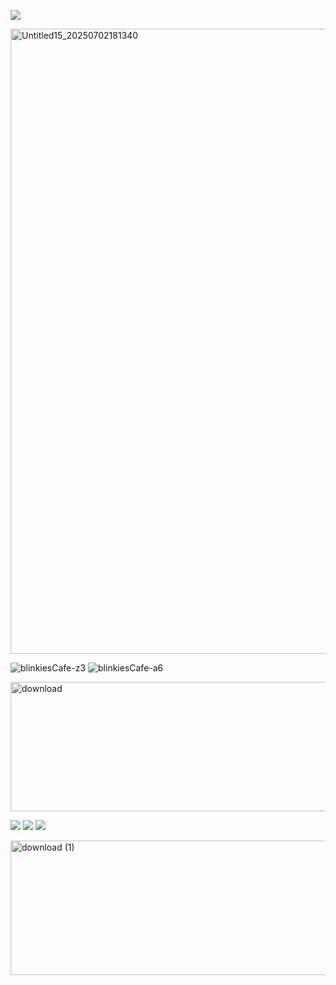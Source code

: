 ![](https://komarev.com/ghpvc/?username=ghostlyvamps&color=304c78&style=plastic&label=FANS) 

<img width="1582" height="1000" alt="Untitled15_20250702181340" src="https://github.com/user-attachments/assets/8f0e1265-557a-46ac-a393-ffed8fcf3f1e" />

![blinkiesCafe-z3](https://github.com/user-attachments/assets/01121a83-8212-45a8-8ce7-8c950c0504c4) ![blinkiesCafe-a6](https://github.com/user-attachments/assets/3a22b269-4e33-4e56-8f6b-90110962c0ea)

<img width="1727" height="207" alt="download" src="https://github.com/user-attachments/assets/0145883a-0300-4e8c-9043-d03640042187" />

![](https://i.postimg.cc/JzL6bYL5/vampgender-7-stripes-20-px.png) ![](https://i.postimg.cc/Sxt18pN8/gay-mlm-20px-6-stripes.png) ![](https://i.postimg.cc/ZnVK5LgZ/demisexual-3-stripes-21-px.png)

<img width="1728" height="215" alt="download (1)" src="https://github.com/user-attachments/assets/813c5db3-8d22-45d8-ae1b-53ba7f4f85c0" />
